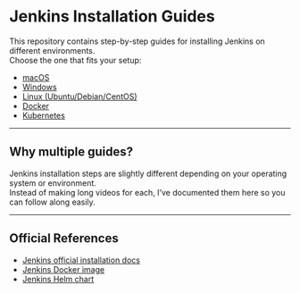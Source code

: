# Jenkins Installation Guides

This repository contains step-by-step guides for installing Jenkins on different environments.  
Choose the one that fits your setup:

- [macOS](installation/macos.md)
- [Windows](installation/windows.md)
- [Linux (Ubuntu/Debian/CentOS)](installation/linux.md)
- [Docker](installation/docker.md)
- [Kubernetes](installation/kubernetes.md)

---

## Why multiple guides?
Jenkins installation steps are slightly different depending on your operating system or environment.  
Instead of making long videos for each, I’ve documented them here so you can follow along easily.

---

## Official References
- [Jenkins official installation docs](https://www.jenkins.io/doc/book/installing/)
- [Jenkins Docker image](https://hub.docker.com/r/jenkins/jenkins)
- [Jenkins Helm chart](https://artifacthub.io/packages/helm/jenkinsci/jenkins)

